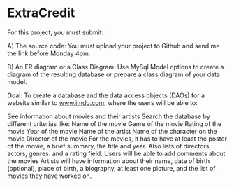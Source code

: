 # ExtraCredit
For this project, you must submit:

A) The source code: You must upload your project to Github and send me the link before Monday 4pm. 

B) An ER diagram or a Class Diagram: Use MySql Model options to create a diagram of the resulting database or prepare a class diagram of your data model.

Goal: To create a database and the data access objects (DAOs) for a website similar to www.imdb.com; where the users will be able to:

See information about movies and their artists
Search the database by different criterias like:
Name of the movie
Genre of the movie
Rating of the movie
Year of the movie
Name of the artist
Name of the character on the movie
Director of the movie
For the movies, it has to have at least the poster of the movie, a brief summary, the title and year. Also lists of directors, actors, genres. and a rating field. 
Users will be able to add comments about the movies
Artists will have information about their name, date of birth (optional), place of birth, a biography, at least one picture, and the list of movies they have worked on.
